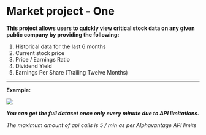 # Market project - One

**This  project allows users to quickly view critical stock data on any given public company by providing the following:**

1. Historical data for the last 6 months
2. Current stock price
3. Price / Earnings Ratio
4. Dividend Yield
5. Earnings Per Share (Trailing Twelve Months)
<hr />

**Example:**

<img src="https://i.imgur.com/bkbFCHi.png"/>

***You can get the full dataset once only every minute due to API limitations.***

*The maximum amount of api calls is 5 / min as per Alphavantage API limits*

